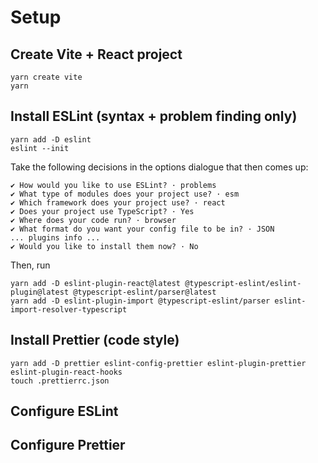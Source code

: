 # Setup

## Create Vite + React project 
```
yarn create vite
yarn
```

## Install ESLint (syntax + problem finding only)
```
yarn add -D eslint
eslint --init
```
Take the following decisions in the options dialogue that then comes up:
```
✔ How would you like to use ESLint? · problems
✔ What type of modules does your project use? · esm
✔ Which framework does your project use? · react
✔ Does your project use TypeScript? · Yes
✔ Where does your code run? · browser
✔ What format do you want your config file to be in? · JSON
... plugins info ...
✔ Would you like to install them now? · No
```
Then, run
```
yarn add -D eslint-plugin-react@latest @typescript-eslint/eslint-plugin@latest @typescript-eslint/parser@latest
yarn add -D eslint-plugin-import @typescript-eslint/parser eslint-import-resolver-typescript
```

## Install Prettier (code style)
```
yarn add -D prettier eslint-config-prettier eslint-plugin-prettier eslint-plugin-react-hooks
touch .prettierrc.json
```

## Configure ESLint



## Configure Prettier
